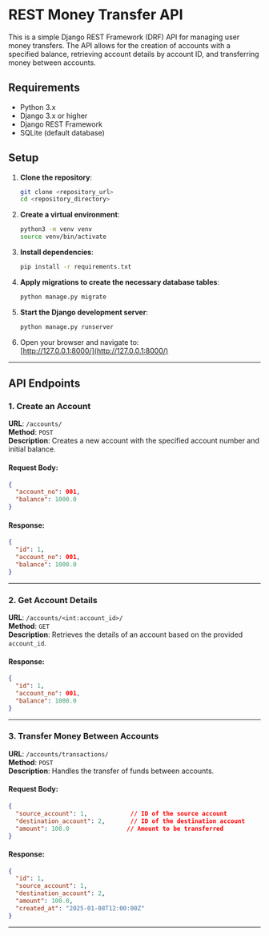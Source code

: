 # REST Money Transfer API

This is a simple Django REST Framework (DRF) API for managing user money transfers. The API allows for the creation of accounts with a specified balance, retrieving account details by account ID, and transferring money between accounts.

## Requirements

- Python 3.x
- Django 3.x or higher
- Django REST Framework
- SQLite (default database)

## Setup

1. **Clone the repository**:
   ```bash
   git clone <repository_url>
   cd <repository_directory>
   ```

2. **Create a virtual environment**:
   ```bash
   python3 -m venv venv
   source venv/bin/activate
   ```

3. **Install dependencies**:
   ```bash
   pip install -r requirements.txt
   ```

4. **Apply migrations to create the necessary database tables**:
   ```bash
   python manage.py migrate
   ```

5. **Start the Django development server**:
   ```bash
   python manage.py runserver
   ```

6. Open your browser and navigate to:  
   [http://127.0.0.1:8000/](http://127.0.0.1:8000/)

---

## API Endpoints

### 1. **Create an Account**
**URL**: `/accounts/`  
**Method**: `POST`  
**Description**: Creates a new account with the specified account number and initial balance.  

#### Request Body:
```json
{
  "account_no": 001,
  "balance": 1000.0
}
```

#### Response:
```json
{
  "id": 1,
  "account_no": 001,
  "balance": 1000.0
}
```

---

### 2. **Get Account Details**
**URL**: `/accounts/<int:account_id>/`  
**Method**: `GET`  
**Description**: Retrieves the details of an account based on the provided `account_id`.

#### Response:
```json
{
  "id": 1,
  "account_no": 001,
  "balance": 1000.0
}
```

---

### 3. **Transfer Money Between Accounts**


**URL**: `/accounts/transactions/`  
**Method**: `POST`  
**Description**: Handles the transfer of funds between accounts.
#### Request Body:
```json
{
  "source_account": 1,            // ID of the source account 
  "destination_account": 2,       // ID of the destination account 
  "amount": 100.0                // Amount to be transferred 
}
```
#### Response:
```json
{
  "id": 1,
  "source_account": 1,
  "destination_account": 2,
  "amount": 100.0,
  "created_at": "2025-01-08T12:00:00Z"
}
```

---